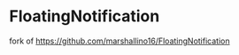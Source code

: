 FloatingNotification
====================

fork of https://github.com/marshallino16/FloatingNotification
